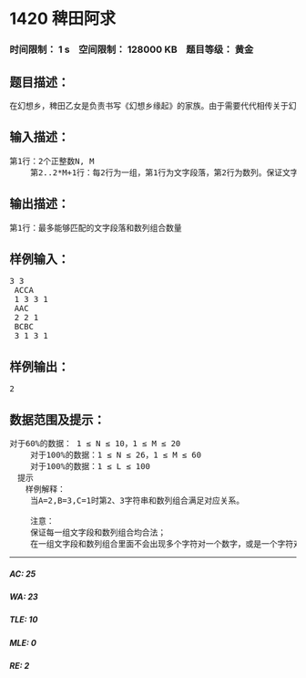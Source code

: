# 1420 稗田阿求   
### 时间限制： 1 s&nbsp;&nbsp;&nbsp;&nbsp;空间限制： 128000 KB&nbsp;&nbsp;&nbsp;&nbsp;题目等级： 黄金  
## 题目描述：  

<pre>
在幻想乡，稗田乙女是负责书写《幻想乡缘起》的家族。由于需要代代相传关于幻想乡的记忆，稗田乙女采用了一些特殊的记录方式。对于相同重复的文字，稗田乙女会用一个数字来代替，然后用一个数列来表示一个段文字。比如1代表"A"，2代表"C"，那么{1,2}就代表"AC"，{2,1,2}就代表"CAC"。不过由于年代过于久远，到阿求时已经是第九代稗田乙女，所以难免会出现错误。现在阿求有N个数字(1..N)和N个字符('A'..第N个字母)，以及一些以前传承下来的M组文字段和对应的数列。每一组文字段和数列相互对应，文字的第i个字符对应着数列的第i项。阿求想要知道怎样安排N个数字和字符的对应关系，能够使组数尽可能多的文字段和数列组合满足该对应关系。数字和字符间一一对应，不会出现多对一或一对多的情况。
</pre>
  
  
## 输入描述：  

<pre>
第1行：2个正整数N, M  
 　　第2..2*M+1行：每2行为一组，第1行为文字段落，第2行为数列。保证文字段落的字符数L等于数列数字个数L，且均在1..N。文字段落只包含大写字母
</pre>
  
  
## 输出描述：  

<pre>
第1行：最多能够匹配的文字段落和数列组合数量
</pre>
  
  
## 样例输入：  

<pre>
3 3  
 ACCA  
 1 3 3 1   
 AAC  
 2 2 1  
 BCBC  
 3 1 3 1
</pre>
  
  
## 样例输出：  

<pre>
2
</pre>
  
  
## 数据范围及提示：  

<pre>
对于60%的数据： 1 ≤ N ≤ 10，1 ≤ M ≤ 20  
 　　对于100%的数据：1 ≤ N ≤ 26，1 ≤ M ≤ 60  
 　　对于100%的数据：1 ≤ L ≤ 100  
　提示  
　　样例解释：  
 　　当A=2,B=3,C=1时第2、3字符串和数列组合满足对应关系。  
  
 　　注意：  
 　　保证每一组文字段和数列组合均合法；  
 　　在一组文字段和数列组合里面不会出现多个字符对一个数字，或是一个字符对多个数字的情况。
</pre>
  
  
***  

##### AC: 25  
##### WA: 23  
##### TLE: 10  
##### MLE: 0  
##### RE: 2  
